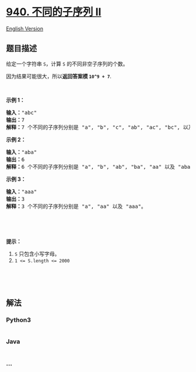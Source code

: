 # [940. 不同的子序列 II](https://leetcode-cn.com/problems/distinct-subsequences-ii)

[English Version](https://github.com/yanglr/leetcode-ac/blob/master/assets/0900-0999/0940.Distinct%20Subsequences%20II/README_EN.md)

## 题目描述

<!-- 这里写题目描述 -->

<p>给定一个字符串&nbsp;<code>S</code>，计算&nbsp;<code>S</code>&nbsp;的不同非空子序列的个数。</p>

<p>因为结果可能很大，所以<strong>返回答案模</strong><strong> <code>10^9 + 7</code></strong>.</p>

<p>&nbsp;</p>

<p><strong>示例 1：</strong></p>

<pre><strong>输入：</strong>&quot;abc&quot;
<strong>输出：</strong>7
<strong>解释：</strong>7 个不同的子序列分别是 &quot;a&quot;, &quot;b&quot;, &quot;c&quot;, &quot;ab&quot;, &quot;ac&quot;, &quot;bc&quot;, 以及 &quot;abc&quot;。
</pre>

<p><strong>示例 2：</strong></p>

<pre><strong>输入：</strong>&quot;aba&quot;
<strong>输出：</strong>6
<strong>解释：</strong>6 个不同的子序列分别是 &quot;a&quot;, &quot;b&quot;, &quot;ab&quot;, &quot;ba&quot;, &quot;aa&quot; 以及 &quot;aba&quot;。
</pre>

<p><strong>示例 3：</strong></p>

<pre><strong>输入：</strong>&quot;aaa&quot;
<strong>输出：</strong>3
<strong>解释：</strong>3 个不同的子序列分别是 &quot;a&quot;, &quot;aa&quot; 以及 &quot;aaa&quot;。
</pre>

<p>&nbsp;</p>

<p>&nbsp;</p>

<p><strong>提示：</strong></p>

<ol>
	<li><code>S</code>&nbsp;只包含小写字母。</li>
	<li><code>1 &lt;= S.length &lt;= 2000</code></li>
</ol>

<p>&nbsp;</p>

<p>&nbsp;</p>


## 解法

<!-- 这里可写通用的实现逻辑 -->

<!-- tabs:start -->

### **Python3**

<!-- 这里可写当前语言的特殊实现逻辑 -->

```python

```

### **Java**

<!-- 这里可写当前语言的特殊实现逻辑 -->

```java

```

### **...**

```

```

<!-- tabs:end -->
